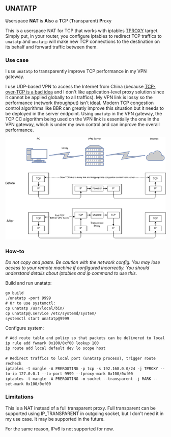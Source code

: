 ## UNATATP

**U**serspace **NAT** is **A**lso a **T**CP (**T**ransparent) **P**roxy 

This is a userspace NAT for TCP that works with iptables [TPROXY](https://www.kernel.org/doc/Documentation/networking/tproxy.txt) target.
Simply put, in your router, you configure iptables to redirect TCP traffics
to `unatatp` and `unatatp` will make new TCP connections to the destination on its behalf
and forward traffic between them.

### Use case

I use `unatatp` to transparently improve TCP performance in my VPN gateway.

I use UDP-based VPN to access the Internet from China
(because [TCP-over-TCP is a bad idea](http://sites.inka.de/bigred/devel/tcp-tcp.html)
and I don't like application-level proxy solution since it cannot be applied globally to all traffics).
My VPN link is lossy so the performance (network throughput) isn't ideal.
Modern TCP congestion control algorithms like BBR can greatly improve this situation
but it needs to be deployed in the server endpoint.
Using `unatatp` in the VPN gateway, the TCP CC algorithm being used on the VPN link
is essentially the one in the VPN gateway, which is under my own control and
can improve the overall performance.

![network diagram](./docs/unatatp.png)

### How-to

*Do not copy and paste. Be caution with the network config. You may lose access to your remote machine if configured incorrectly.*
*You should understand details about iptables and ip command to use this.*

Build and run unatatp:

```
go build
./unatatp -port 9999
# Or to use systemctl:
cp unatatp /usr/local/bin/
cp unatatp@.service /etc/systemd/system/
systemctl start unatatp@9999
```

Configure system:
```
# Add route table and policy so that packets can be delivered to local
ip rule add fwmark 0x100/0xf00 lookup 100
ip route add local default dev lo scope host 

# Redirect traffics to local port (unatatp process), trigger route recheck
iptables -t mangle -A PREROUTING -p tcp -s 192.168.0.0/24 -j TPROXY --to-ip 127.0.0.1 --to-port 9999 --tproxy-mark 0x100/0xf00
iptables -t mangle -A PREROUTING -m socket --transparent -j MARK --set-mark 0x100/0xf00

```

### Limitations

This is a NAT instead of a full transparent proxy. Full transparent
can be supported using IP_TRANSPARENT in outgoing socket, but I don't need it in my use case.
It may be supported in the future.

For the same reason, IPv6 is not supported for now.
